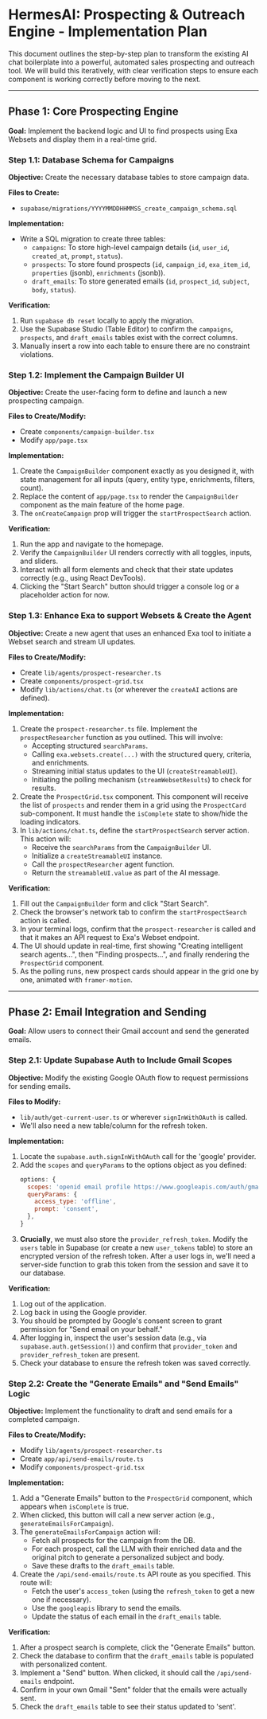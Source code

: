 # HermesAI: Prospecting & Outreach Engine - Implementation Plan

This document outlines the step-by-step plan to transform the existing AI chat boilerplate into a powerful, automated sales prospecting and outreach tool. We will build this iteratively, with clear verification steps to ensure each component is working correctly before moving to the next.

---

## Phase 1: Core Prospecting Engine

**Goal:** Implement the backend logic and UI to find prospects using Exa Websets and display them in a real-time grid.

### Step 1.1: Database Schema for Campaigns

**Objective:** Create the necessary database tables to store campaign data.

**Files to Create:**
*   `supabase/migrations/YYYYMMDDHHMMSS_create_campaign_schema.sql`

**Implementation:**
*   Write a SQL migration to create three tables:
    *   `campaigns`: To store high-level campaign details (`id`, `user_id`, `created_at`, `prompt`, `status`).
    *   `prospects`: To store found prospects (`id`, `campaign_id`, `exa_item_id`, `properties` (jsonb), `enrichments` (jsonb)).
    *   `draft_emails`: To store generated emails (`id`, `prospect_id`, `subject`, `body`, `status`).

**Verification:**
1.  Run `supabase db reset` locally to apply the migration.
2.  Use the Supabase Studio (Table Editor) to confirm the `campaigns`, `prospects`, and `draft_emails` tables exist with the correct columns.
3.  Manually insert a row into each table to ensure there are no constraint violations.

### Step 1.2: Implement the Campaign Builder UI

**Objective:** Create the user-facing form to define and launch a new prospecting campaign.

**Files to Create/Modify:**
*   Create `components/campaign-builder.tsx`
*   Modify `app/page.tsx`

**Implementation:**
1.  Create the `CampaignBuilder` component exactly as you designed it, with state management for all inputs (query, entity type, enrichments, filters, count).
2.  Replace the content of `app/page.tsx` to render the `CampaignBuilder` component as the main feature of the home page.
3.  The `onCreateCampaign` prop will trigger the `startProspectSearch` action.

**Verification:**
1.  Run the app and navigate to the homepage.
2.  Verify the `CampaignBuilder` UI renders correctly with all toggles, inputs, and sliders.
3.  Interact with all form elements and check that their state updates correctly (e.g., using React DevTools).
4.  Clicking the "Start Search" button should trigger a console log or a placeholder action for now.

### Step 1.3: Enhance Exa to support Websets & Create the Agent

**Objective:** Create a new agent that uses an enhanced Exa tool to initiate a Webset search and stream UI updates.

**Files to Create/Modify:**
*   Create `lib/agents/prospect-researcher.ts`
*   Create `components/prospect-grid.tsx`
*   Modify `lib/actions/chat.ts` (or wherever the `createAI` actions are defined).

**Implementation:**
1.  Create the `prospect-researcher.ts` file. Implement the `prospectResearcher` function as you outlined. This will involve:
    *   Accepting structured `searchParams`.
    *   Calling `exa.websets.create(...)` with the structured query, criteria, and enrichments.
    *   Streaming initial status updates to the UI (`createStreamableUI`).
    *   Initiating the polling mechanism (`streamWebsetResults`) to check for results.
2.  Create the `ProspectGrid.tsx` component. This component will receive the list of `prospects` and render them in a grid using the `ProspectCard` sub-component. It must handle the `isComplete` state to show/hide the loading indicators.
3.  In `lib/actions/chat.ts`, define the `startProspectSearch` server action. This action will:
    *   Receive the `searchParams` from the `CampaignBuilder` UI.
    *   Initialize a `createStreamableUI` instance.
    *   Call the `prospectResearcher` agent function.
    *   Return the `streamableUI.value` as part of the AI message.

**Verification:**
1.  Fill out the `CampaignBuilder` form and click "Start Search".
2.  Check the browser's network tab to confirm the `startProspectSearch` action is called.
3.  In your terminal logs, confirm that the `prospect-researcher` is called and that it makes an API request to Exa's Webset endpoint.
4.  The UI should update in real-time, first showing "Creating intelligent search agents...", then "Finding prospects...", and finally rendering the `ProspectGrid` component.
5.  As the polling runs, new prospect cards should appear in the grid one by one, animated with `framer-motion`.

---

## Phase 2: Email Integration and Sending

**Goal:** Allow users to connect their Gmail account and send the generated emails.

### Step 2.1: Update Supabase Auth to Include Gmail Scopes

**Objective:** Modify the existing Google OAuth flow to request permissions for sending emails.

**Files to Modify:**
*   `lib/auth/get-current-user.ts` or wherever `signInWithOAuth` is called.
*   We'll also need a new table/column for the refresh token.

**Implementation:**
1.  Locate the `supabase.auth.signInWithOAuth` call for the 'google' provider.
2.  Add the `scopes` and `queryParams` to the options object as you defined:
    ```javascript
    options: {
      scopes: 'openid email profile https://www.googleapis.com/auth/gmail.send',
      queryParams: {
        access_type: 'offline',
        prompt: 'consent',
      },
    }
    ```
3.  **Crucially**, we must also store the `provider_refresh_token`. Modify the `users` table in Supabase (or create a new `user_tokens` table) to store an encrypted version of the refresh token. After a user logs in, we'll need a server-side function to grab this token from the session and save it to our database.

**Verification:**
1.  Log out of the application.
2.  Log back in using the Google provider.
3.  You should be prompted by Google's consent screen to grant permission for "Send email on your behalf."
4.  After logging in, inspect the user's session data (e.g., via `supabase.auth.getSession()`) and confirm that `provider_token` and `provider_refresh_token` are present.
5.  Check your database to ensure the refresh token was saved correctly.

### Step 2.2: Create the "Generate Emails" and "Send Emails" Logic

**Objective:** Implement the functionality to draft and send emails for a completed campaign.

**Files to Create/Modify:**
*   Modify `lib/agents/prospect-researcher.ts`
*   Create `app/api/send-emails/route.ts`
*   Modify `components/prospect-grid.tsx`

**Implementation:**
1.  Add a "Generate Emails" button to the `ProspectGrid` component, which appears when `isComplete` is true.
2.  When clicked, this button will call a new server action (e.g., `generateEmailsForCampaign`).
3.  The `generateEmailsForCampaign` action will:
    *   Fetch all prospects for the campaign from the DB.
    *   For each prospect, call the LLM with their enriched data and the original pitch to generate a personalized subject and body.
    *   Save these drafts to the `draft_emails` table.
4.  Create the `/api/send-emails/route.ts` API route as you specified. This route will:
    *   Fetch the user's `access_token` (using the `refresh_token` to get a new one if necessary).
    *   Use the `googleapis` library to send the emails.
    *   Update the status of each email in the `draft_emails` table.

**Verification:**
1.  After a prospect search is complete, click the "Generate Emails" button.
2.  Check the database to confirm that the `draft_emails` table is populated with personalized content.
3.  Implement a "Send" button. When clicked, it should call the `/api/send-emails` endpoint.
4.  Confirm in your own Gmail "Sent" folder that the emails were actually sent.
5.  Check the `draft_emails` table to see their status updated to 'sent'.
